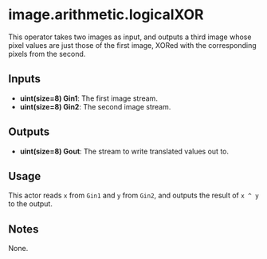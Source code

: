 # image.arithmetic.logicalXOR
This operator takes two images as input, and outputs a third image whose pixel values are just those of the first image, XORed with the corresponding pixels from the second. 

## Inputs ##
* **uint(size=8) Gin1**: The first image stream.
* **uint(size=8) Gin2**: The second image stream.

## Outputs ##
* **uint(size=8) Gout**: The stream to write translated values out to.

## Usage ##
This actor reads `x` from `Gin1` and `y` from `Gin2`, and outputs the result of `x ^ y` to the output.

## Notes ##
None.
